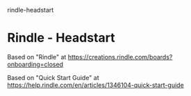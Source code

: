 rindle-headstart
# Rindle - Headstart

Based on "Rindle" at https://creations.rindle.com/boards?onboarding=closed

Based on "Quick Start Guide" at https://help.rindle.com/en/articles/1346104-quick-start-guide

